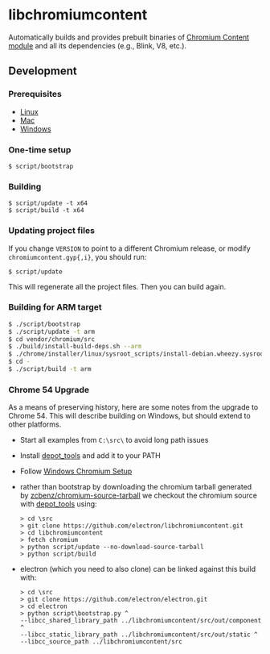 # libchromiumcontent

Automatically builds and provides prebuilt binaries of [Chromium Content
module](http://www.chromium.org/developers/content-module) and all its
dependencies (e.g., Blink, V8, etc.).

## Development

### Prerequisites

* [Linux](https://chromium.googlesource.com/chromium/src/+/master/docs/linux_build_instructions_prerequisites.md)
* [Mac](https://chromium.googlesource.com/chromium/src/+/master/docs/mac_build_instructions.md#Prerequisites)
* [Windows](https://chromium.googlesource.com/chromium/src/+/master/docs/windows_build_instructions.md)

### One-time setup

    $ script/bootstrap

### Building

    $ script/update -t x64
    $ script/build -t x64

### Updating project files

If you change `VERSION` to point to a different Chromium release, or modify
`chromiumcontent.gyp{,i}`, you should run:

    $ script/update

This will regenerate all the project files. Then you can build again.

### Building for ARM target

```bash
$ ./script/bootstrap
$ ./script/update -t arm
$ cd vendor/chromium/src
$ ./build/install-build-deps.sh --arm
$ ./chrome/installer/linux/sysroot_scripts/install-debian.wheezy.sysroot.py --arch=arm
$ cd -
$ ./script/build -t arm
```

### Chrome 54 Upgrade

As a means of preserving history, here are some notes from the upgrade to Chrome 54.
This will describe building on Windows, but should extend to other platforms.

- Start all examples from `C:\src\` to avoid long path issues
- Install [depot_tools](https://www.chromium.org/developers/how-tos/install-depot-tools) and add it to your PATH
- Follow [Windows Chromium Setup](https://chromium.googlesource.com/chromium/src/+/master/docs/windows_build_instructions.md)
- rather than bootstrap by downloading the chromium tarball generated by
  [zcbenz/chromium-source-tarball](https://github.com/zcbenz/chromium-source-tarball)
  we checkout the chromium source with [depot_tools](https://www.chromium.org/developers/how-tos/install-depot-tools) using:

  ```
  > cd \src
  > git clone https://github.com/electron/libchromiumcontent.git
  > cd libchromiumcontent
  > fetch chromium
  > python script/update --no-download-source-tarball
  > python script/build
  ```
- electron (which you need to also clone) can be linked against this build with:

  ```
  > cd \src
  > git clone https://github.com/electron/electron.git
  > cd electron
  > python script\bootstrap.py ^
  --libcc_shared_library_path ../libchromiumcontent/src/out/component ^
  --libcc_static_library_path ../libchromiumcontent/src/out/static ^
  --libcc_source_path ../libchromiumcontent/src
  ```
